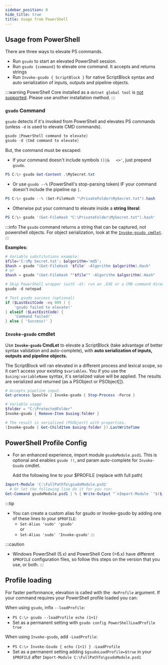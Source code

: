 ```yaml
---
sidebar_position: 0
hide_title: true
title: Usage from PowerShell
---
```

## Usage from PowerShell

There are three ways to elevate PS commands.
- Run `gsudo` to start an elevated PowerShell session.
- Run `gsudo {command}` to elevate one command. It accepts and returns strings
- Run `Invoke-gsudo { ScriptBlock }` for native ScriptBlock syntax and auto serialization of inputs, outputs and pipeline objects.


:::warning
PowerShell Core installed as a `dotnet global tool` is [not supported](../troubleshooting#known-issues). Please use another installation method.
:::

### `gsudo` Command

`gsudo` detects if it's invoked from PowerShell and elevates PS commands (unless `-d` is used to elevate CMD commands). 

```powershell
gsudo {PowerShell command to elevate} 
gsudo -d {Cmd command to elevate} 
```

But, the command must be escaped:

- If your command doesn't include symbols `()|&   <>'`, just prepend `gsudo`. 

```powershell
PS C:\> gsudo Get-Content .\MySecret.txt
```

- Or use `gsudo --%` (PowerShell's stop-parsing token) IF your command doesn't include the pipeline op `|`. 

``` powershell
PS C:\> gsudo --% (Get-FileHash "\PrivateFolder\MySecret.txt").hash
```

- Otherwise put your command to elevate inside a **string literal**:

``` powershell
PS C:\> gsudo '(Get-FileHash "C:\PrivateFolder\MySecret.txt").hash'
```

:::info
The `gsudo` command returns a string that can be captured, not powershell objects. For object serialization, look at the [`Invoke-gsudo cmdlet`](#invoke-gsudo-cmdlet).
:::

**Examples:**

``` powershell
# Variable substitutions example:
$file='C:\My Secret.txt'; $algorithm='md5';
$hash = gsudo "(Get-FileHash '$file' -Algorithm $algorithm).Hash"
# or 
$hash = gsudo "(Get-FileHash ""$file"" -Algorithm $algorithm).Hash"

# Skip PowerShell wrapper (with -d): run an .EXE or a CMD command directly (optional, faster)
gsudo -d notepad 

# Test gsudo success (optional)
if ($LastExitCode -eq 999 ) {
    'gsudo failed to elevate!'
} elseif ($LastExitCode) {
    'Command failed!'
} else { 'Success!' }
```

### `Invoke-gsudo` cmdlet

Use **`Invoke-gsudo` CmdLet** to elevate a ScriptBlock (take advantage of better syntax validation and auto-complete), with **auto serialization of inputs, outputs and pipeline objects.**

   The ScriptBlock will ran elevated in a different process and lexical scope, so it can't access your existing `$variables`. You if you use the `$using:variableName` syntax, it´s serialized value will be applied. The results are serialized and returned (as a PSObject or PSObject[]).

``` powershell
# Accepts pipeline input.
Get-process SpoolSv | Invoke-gsudo { Stop-Process -Force }

# Variable usage
$folder = "C:\ProtectedFolder"
Invoke-gsudo { Remove-Item $using:folder }

# The result is serialized (PSObject) with properties.
(Invoke-gsudo { Get-ChildItem $using:folder }).LastWriteTime
```

## PowerShell Profile Config

- For an enhanced experience, import module `gsudoModule.psd1`. This is optional and enables `gsudo !!`, and param auto-complete for `Invoke-Gsudo` cmdlet. 

  Add the following line to your $PROFILE (replace with full path)
``` powershell
Import-Module 'C:\FullPathTo\gsudoModule.psd1'
  # Or let the following line do it for you run:
Get-Command gsudoModule.psd1 | % { Write-Output "`nImport-Module `"$($_.Source)`"" | Add-Content $PROFILE }
```

:::tip
- You can create a custom alias for gsudo or Invoke-gsudo by adding one of these lines to your `$PROFILE`:
  - `Set-Alias 'sudo' 'gsudo'` <br/>or
  - `Set-Alias 'sudo' 'Invoke-gsudo'`
:::

:::caution
- Windows PowerShell (5.x) and PowerShell Core (>6.x) have different `$PROFILE` configuration files, so follow this steps on the version that you use, or both.
:::

## Profile loading

For faster performance, elevation is called with the `-NoProfile` argument. If your command requires your PowerShell profile loaded you can:

When using `gsudo`, infix `--loadProfile`:
 - `PS C:\> gsudo --loadProfile echo (1+1)`
 - Set as a permanent setting with `gsudo config PowerShellLoadProfile true`

When using `Invoke-gsudo`, add `-LoadProfile`:
 - `PS C:\> Invoke-Gsudo { echo (1+1) } -LoadProfile`
 - Set as a permanent setting adding `$gsudoLoadProfile=$true` in your `$PROFILE` after `Import-Module C:\FullPathTo\gsudoModule.psd1`
